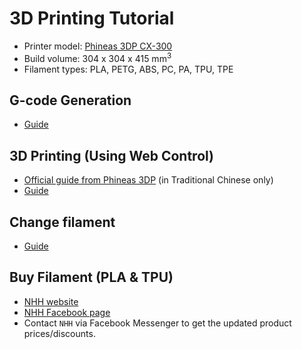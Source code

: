 # 3D Printing Tutorial
- Printer model: [Phineas 3DP CX-300](https://www.phineas3dp.com/%E7%94%A2%E5%93%81%E7%9B%AE%E9%8C%84)
- Build volume: 304 x 304 x 415 mm<sup>3</sup>
- Filament types: PLA, PETG, ABS, PC, PA, TPU, TPE

## G-code Generation
- [Guide](https://github.com/HKPolyU-UAV/3d_printing/tree/main/g-code_gen)

## 3D Printing (Using Web Control)
- [Official guide from Phineas 3DP](https://docs.google.com/presentation/d/1etEfz05OivFhBJf1LgV1eZHr3E9O6gLQuy2fu7P-YVM/edit?slide=id.g13eb052e2cc_1_0#slide=id.g13eb052e2cc_1_0_) (in Traditional Chinese only)
- [Guide](https://github.com/HKPolyU-UAV/3d_printing/tree/main/printing)


## Change filament
- [Guide](https://github.com/HKPolyU-UAV/3d_printing/tree/main/change_filament)

## Buy Filament (PLA & TPU)
- [NHH website](https://www.nhh.com.hk/en/3dprinting/Product.html)
- [NHH Facebook page](https://www.facebook.com/profile.php?id=100057169131130&locale=zh_HK)
- Contact `NHH` via Facebook Messenger to get the updated product prices/discounts.
